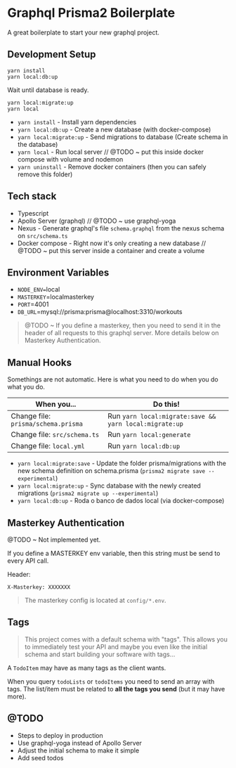 # Graphql Prisma2 Boilerplate

A great boilerplate to start your new graphql project.

## Development Setup

```shell
yarn install
yarn local:db:up
```

Wait until database is ready.

```shell
yarn local:migrate:up
yarn local
```

- `yarn install` - Install yarn dependencies
- `yarn local:db:up` - Create a new database (with docker-compose)
- `yarn local:migrate:up` - Send migrations to database (Create schema in the database)
- `yarn local` - Run local server // @TODO ~ put this inside docker compose with volume and nodemon
- `yarn uninstall` - Remove docker containers (then you can safely remove this folder)

## Tech stack

- Typescript
- Apollo Server (graphql) // @TODO ~ use graphql-yoga
- Nexus - Generate graphql's file `schema.graphql` from the nexus schema on `src/schema.ts`
- Docker compose - Right now it's only creating a new database // @TODO ~ put this server inside a container and create a volume

## Environment Variables

- `NODE_ENV=`local
- `MASTERKEY`=localmasterkey
- `PORT`=4001
- `DB_URL`=mysql://prisma:prisma@localhost:3310/workouts

> @TODO ~ If you define a masterkey, then you need to send it in the header of all requests to this graphql server. More details below on Masterkey Authentication.

## Manual Hooks

Somethings are not automatic. Here is what you need to do when you do what you do.

| When you... | Do this!
| --- | ---
| Change file: `prisma/schema.prisma` | Run `yarn local:migrate:save && yarn local:migrate:up`
| Change file: `src/schema.ts` | Run `yarn local:generate`
| Change file: `local.yml` | Run `yarn local:db:up`

- `yarn local:migrate:save` - Update the folder prisma/migrations with the new schema definition on schema.prisma (`prisma2 migrate save --experimental`)
- `yarn local:migrate:up` - Sync database with the newly created migrations (`prisma2 migrate up --experimental`)
- `yarn local:db:up` - Roda o banco de dados local (via docker-compose)

## Masterkey Authentication

@TODO ~ Not implemented yet.

If you define a MASTERKEY env variable, then this string must be send to every API call.

Header:

```
X-Masterkey: XXXXXXX
```

> The masterkey config is located at `config/*.env`.

## Tags

> This project comes with a default schema with "tags". This allows you to immediately test your API and maybe you even like the initial schema and start building your software with tags...

A `TodoItem` may have as many tags as the client wants.

When you query `todoLists` or `todoItems` you need to send an array with tags. The list/item must be related to **all the tags you send** (but it may have more).

## @TODO

- Steps to deploy in production
- Use graphql-yoga instead of Apollo Server
- Adjust the initial schema to make it simple
- Add seed todos
